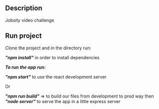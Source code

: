 ## Description

Jobsity video challenge

## Run project

Clone the project and in the directory run:

***"npm install"*** in order to install dependencies

***To run the app run:***

***"npm start"*** to use the react development server

Or

***"npm run build"*** => to build our files from development to prod way
then ***"node server"*** to serve the app in a little express server